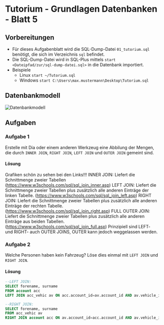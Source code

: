 # Tutorium - Grundlagen Datenbanken - Blatt 5

## Vorbereitungen
* Für dieses Aufgabenblatt wird die SQL-Dump-Datei `01_tutorium.sql` benötigt, die sich im Verzeichnis `sql` befindet.
* Die SQL-Dump-Datei wird in SQL-Plus mittels `start <Dateipfad/zur/sql-dump-datei.sql>` in die Datenbank importiert.
* Beispiele
  * Linux `start ~/Tutorium.sql`
  * Windows `start C:\Users\max.mustermann\Desktop\Tutorium.sql`

## Datenbankmodell
![Datenbankmodell](./img/datamodler_schema.png)

## Aufgaben

### Aufgabe 1
Erstelle mit Dia oder einem anderen Werkzeug eine Abbilung der Mengen, die durch `INNER JOIN`, `RIGHT JOIN`, `LEFT JOIN` und `OUTER JOIN` gemeint sind.

#### Lösung
Grafiken schön zu sehen bei den Links!!!
INNER JOIN: 	 Liefert die Schnittmenge zweier Tabellen (https://www.w3schools.com/sql/sql_join_inner.asp) 
LEFT JOIN:		 Liefert die Schnittmenge zweier Tabellen plus zusätzlich alle anderen Einträge der linken Tabelle. (https://www.w3schools.com/sql/sql_join_left.asp) 
RIGHT JOIN:		 Liefert die Schnittmenge zweier Tabellen plus zusätzlich alle anderen Einträge der rechten Tabelle. (https://www.w3schools.com/sql/sql_join_right.asp) 
FULL OUTER JOIN: Liefert die Schnittmenge zweier Tabellen plus zusätzlich alle anderen Einträge aus beiden Tabellen. (https://www.w3schools.com/sql/sql_join_full.asp)
Prinzipiell sind LEFT- und RIGHT- auch OUTER JOINS, OUTER kann jedoch weggelassen werden.


### Aufgabe 2
Welche Personen haben kein Fahrzeug? Löse dies einmal mit `LEFT JOIN` und `RIGHT JOIN`.

#### Lösung
```sql
--LEFT JOIN:
SELECT forename, surname
FROM account acc
LEFT JOIN acc_vehic av ON acc.account_id=av.account_id AND av.vehicle_id is NULL;

--RIGHT JOIN:
SELECT forename, surname
FROM acc_vehic av 
RIGHT JOIN account acc ON av.account_id=acc.account_id AND av.vehicle_id is NULL;
```

